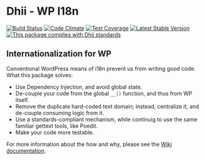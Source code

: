 # Dhii - WP I18n

[![Build Status](https://travis-ci.org/Dhii/wp-i18n.svg?branch=master)](https://travis-ci.org/dhii/wp-i18n)
[![Code Climate](https://codeclimate.com/github/Dhii/wp-i18n/badges/gpa.svg)](https://codeclimate.com/github/Dhii/wp-i18n)
[![Test Coverage](https://codeclimate.com/github/Dhii/wp-i18n/badges/coverage.svg)](https://codeclimate.com/github/Dhii/wp-i18n/coverage)
[![Latest Stable Version](https://poser.pugx.org/dhii/wp-i18n/version)](https://packagist.org/packages/dhii/wp-i18n)
[![This package complies with Dhii standards](https://img.shields.io/badge/Dhii-Compliant-green.svg?style=flat-square)][Dhii]

## Internationalization for WP
Conventional WordPress means of i18n prevent us from writing good code. What this package solves:

- Use Dependency Injection, and avoid global state.
- De-couple your code from the global `__()` function, and thus from WP itself.
- Remove the duplicate hard-coded text domain; instead, centralize it, and de-couple consuming logic from it.
- Use a standards-compliant mechanism, while continuig to use the same familiar gettext tools, like Poedit.
- Make your code more testable.

For more information about the how and why, please see the [Wiki documentation][docs].

[Dhii]: https://github.com/Dhii/dhii
[docs]: https://github.com/Dhii/wp-i18n/wiki
